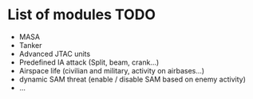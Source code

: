 # List of modules TODO

* MASA
* Tanker
* Advanced JTAC units
* Predefined IA attack (Split, beam, crank...)
* Airspace life (civilian and military, activity on airbases...)
* dynamic SAM threat (enable / disable SAM based on enemy activity)
* ...

